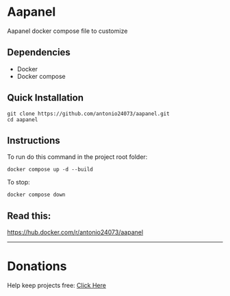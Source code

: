 # Aapanel

Aapanel docker compose file to customize

## Dependencies

- Docker
- Docker compose

## Quick Installation

```
git clone https://github.com/antonio24073/aapanel.git
cd aapanel
```

## Instructions

To run do this command in the project root folder:

```
docker compose up -d --build
```

To stop:

```
docker compose down
```

## Read this:

https://hub.docker.com/r/antonio24073/aapanel




----------------------

# Donations

Help keep projects free: <a href="https://www.paypal.com/donate/?business=X3W3QTHS7BDW4&no_recurring=0&currency_code=USD" >Click Here</a>
